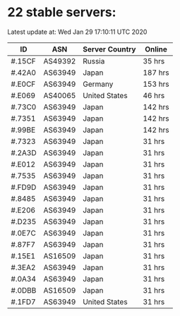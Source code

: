 # 22 stable servers:

Latest update at: Wed Jan 29 17:10:11 UTC 2020

| ID | ASN | Server Country | Online |
| -- | --- | -------------- | ------ |
| #.15CF | AS49392 | Russia | 35 hrs |
| #.42A0 | AS63949 | Japan | 187 hrs |
| #.E0CF | AS63949 | Germany | 153 hrs |
| #.E069 | AS40065 | United States | 46 hrs |
| #.73C0 | AS63949 | Japan | 142 hrs |
| #.7351 | AS63949 | Japan | 142 hrs |
| #.99BE | AS63949 | Japan | 142 hrs |
| #.7323 | AS63949 | Japan | 31 hrs |
| #.2A3D | AS63949 | Japan | 31 hrs |
| #.E012 | AS63949 | Japan | 31 hrs |
| #.7535 | AS63949 | Japan | 31 hrs |
| #.FD9D | AS63949 | Japan | 31 hrs |
| #.8485 | AS63949 | Japan | 31 hrs |
| #.E206 | AS63949 | Japan | 31 hrs |
| #.D235 | AS63949 | Japan | 31 hrs |
| #.0E7C | AS63949 | Japan | 31 hrs |
| #.87F7 | AS63949 | Japan | 31 hrs |
| #.15E1 | AS16509 | Japan | 31 hrs |
| #.3EA2 | AS63949 | Japan | 31 hrs |
| #.0A34 | AS63949 | Japan | 31 hrs |
| #.0DBB | AS16509 | Japan | 31 hrs |
| #.1FD7 | AS63949 | United States | 31 hrs |


